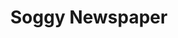 ---
templateKey: blog-post
featuredpost: false
featuredimage: /assets/Soggy_Newspaper.png
title: Soggy Newspaper
description: Trash
testfield: 344
---